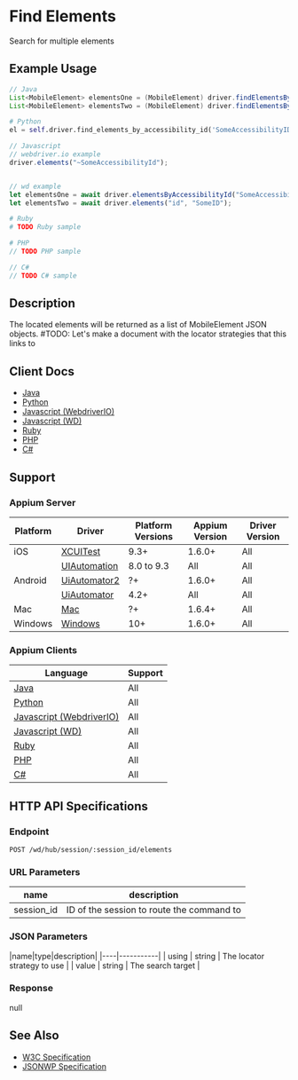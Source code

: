 # Find Elements

Search for multiple elements
## Example Usage

```java
// Java
List<MobileElement> elementsOne = (MobileElement) driver.findElementsByAccessibilityId("SomeAccessibilityID");
List<MobileElement> elementsTwo = (MobileElement) driver.findElementsByClassName("SomeClassName");

```
```python
# Python
el = self.driver.find_elements_by_accessibility_id('SomeAccessibilityID')

```
```javascript
// Javascript
// webdriver.io example
driver.elements("~SomeAccessibilityId");


// wd example
let elementsOne = await driver.elementsByAccessibilityId("SomeAccessibilityID");
let elementsTwo = await driver.elements("id", "SomeID");

```
```ruby
# Ruby
# TODO Ruby sample

```
```php
# PHP
// TODO PHP sample

```
```csharp
// C#
// TODO C# sample

```

## Description

The located elements will be returned as a list of MobileElement JSON objects.  #TODO: Let's make a document with the locator strategies that this links to


## Client Docs

* [Java](https://seleniumhq.github.io/selenium/docs/api/java/org/openqa/selenium/WebElement.html#findElements-org.openqa.selenium.By-)
* [Python](http://selenium-python.readthedocs.io/api.html#selenium.webdriver.remote.webdriver.WebDriver.find_elements)
* [Javascript (WebdriverIO)](http://webdriver.io/api/protocol/elements.html#Usage)
* [Javascript (WD)](https://github.com/admc/wd/blob/master/lib/commands.js#L798)
* [Ruby](http://www.rubydoc.info/gems/selenium-webdriver/Selenium/WebDriver/)
* [PHP](https://github.com/appium/php-client/)
* [C#](https://github.com/appium/appium-dotnet-driver/)

## Support

### Appium Server

|Platform|Driver|Platform Versions|Appium Version|Driver Version|
|--------|----------------|------|--------------|--------------|
| iOS | [XCUITest](/docs/en/drivers/ios-xcuitest.md) | 9.3+ | 1.6.0+ | All |
|  | [UIAutomation](/docs/en/drivers/ios-uiautomation.md) | 8.0 to 9.3 | All | All |
| Android | [UiAutomator2](/docs/en/drivers/android-uiautomator2.md) | ?+ | 1.6.0+ | All |
|  | [UiAutomator](/docs/en/drivers/android-uiautomator.md) | 4.2+ | All | All |
| Mac | [Mac](/docs/en/drivers/mac.md) | ?+ | 1.6.4+ | All |
| Windows | [Windows](/docs/en/drivers/windows.md) | 10+ | 1.6.0+ | All |

### Appium Clients 

|Language|Support|
|--------|-------|
|[Java](https://github.com/appium/java-client/releases/latest)| All |
|[Python](https://github.com/appium/python-client/releases/latest)| All |
|[Javascript (WebdriverIO)](http://webdriver.io/index.html)| All |
|[Javascript (WD)](https://github.com/admc/wd/releases/latest)| All |
|[Ruby](https://github.com/appium/ruby_lib/releases/latest)| All |
|[PHP](https://github.com/appium/php-client/releases/latest)| All |
|[C#](https://github.com/appium/appium-dotnet-driver/releases/latest)| All |

## HTTP API Specifications

### Endpoint

`POST /wd/hub/session/:session_id/elements`

### URL Parameters

|name|description|
|----|-----------|
|session_id|ID of the session to route the command to|

### JSON Parameters

|name|type|description|
|----|-----------|
| using | string | The locator strategy to use |
| value | string | The search target |

### Response

null

## See Also

* [W3C Specification](https://www.w3.org/TR/webdriver/#dfn-find-elements)
* [JSONWP Specification](https://github.com/SeleniumHQ/selenium/wiki/JsonWireProtocol#sessionsessionidelements)
